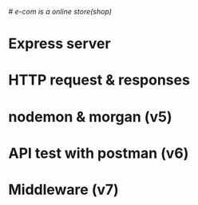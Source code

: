 *# e-com is a online store(shop)*  

# Express server

# HTTP request & responses  

# nodemon & morgan (v5)

# API test with postman (v6)

# Middleware (v7)

  










